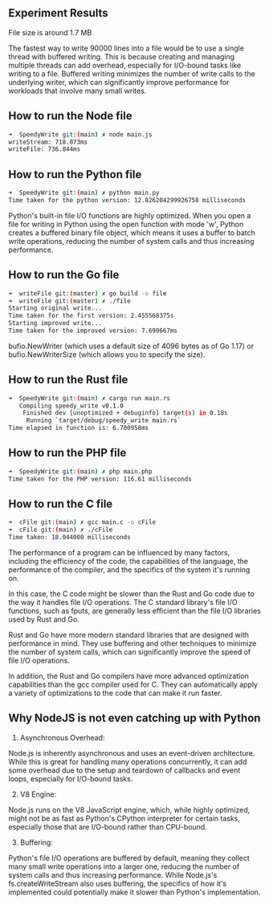 ## Experiment Results

File size is around 1.7 MB

The fastest way to write 90000 lines into a file would be to use a single thread with buffered writing. This is because creating and managing multiple threads can add overhead, especially for I/O-bound tasks like writing to a file. Buffered writing minimizes the number of write calls to the underlying writer, which can significantly improve performance for workloads that involve many small writes.

## How to run the Node file

```bash
➜  SpeedyWrite git:(main) ✗ node main.js
writeStream: 718.873ms
writeFile: 736.844ms
```

## How to run the Python file

```bash
➜  SpeedyWrite git:(main) ✗ python main.py
Time taken for the python version: 12.826204299926758 milliseconds
```

Python's built-in file I/O functions are highly optimized. When you open a file for writing in Python using the open function with mode 'w', Python creates a buffered binary file object, which means it uses a buffer to batch write operations, reducing the number of system calls and thus increasing performance.

## How to run the Go file

```bash
➜  writeFile git:(master) ✗ go build -o file
➜  writeFile git:(master) ✗ ./file          
Starting original write...
Time taken for the first version: 2.455568375s
Starting improved write...
Time taken for the improved version: 7.690667ms
```

bufio.NewWriter (which uses a default size of 4096 bytes as of Go 1.17) or bufio.NewWriterSize (which allows you to specify the size).

## How to run the Rust file

```bash
➜  SpeedyWrite git:(main) ✗ cargo run main.rs
   Compiling speedy_write v0.1.0 
    Finished dev [unoptimized + debuginfo] target(s) in 0.18s
     Running `target/debug/speedy_write main.rs`
Time elapsed in function is: 6.700958ms
```

## How to run the PHP file

```bash
➜  SpeedyWrite git:(main) ✗ php main.php
Time taken for the PHP version: 116.61 milliseconds
```

## How to run the C file

```bash
➜  cFile git:(main) ✗ gcc main.c -o cFile
➜  cFile git:(main) ✗ ./cFile            
Time taken: 18.044000 milliseconds
```

The performance of a program can be influenced by many factors, including the efficiency of the code, the capabilities of the language, the performance of the compiler, and the specifics of the system it's running on.

In this case, the C code might be slower than the Rust and Go code due to the way it handles file I/O operations. The C standard library's file I/O functions, such as fputs, are generally less efficient than the file I/O libraries used by Rust and Go.

Rust and Go have more modern standard libraries that are designed with performance in mind. They use buffering and other techniques to minimize the number of system calls, which can significantly improve the speed of file I/O operations.

In addition, the Rust and Go compilers have more advanced optimization capabilities than the gcc compiler used for C. They can automatically apply a variety of optimizations to the code that can make it run faster.

## Why NodeJS is not even catching up with Python

1. Asynchronous Overhead: 

Node.js is inherently asynchronous and uses an event-driven architecture. While this is great for handling many operations concurrently, it can add some overhead due to the setup and teardown of callbacks and event loops, especially for I/O-bound tasks.

2. V8 Engine: 

Node.js runs on the V8 JavaScript engine, which, while highly optimized, might not be as fast as Python's CPython interpreter for certain tasks, especially those that are I/O-bound rather than CPU-bound.

3. Buffering: 

Python's file I/O operations are buffered by default, meaning they collect many small write operations into a larger one, reducing the number of system calls and thus increasing performance. While Node.js's fs.createWriteStream also uses buffering, the specifics of how it's implemented could potentially make it slower than Python's implementation.